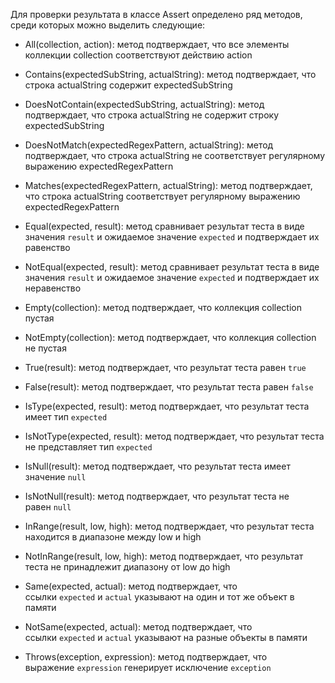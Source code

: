 Для проверки результата в классе Assert определено ряд методов, среди которых можно выделить следующие:

- All(collection, action): метод подтверждает, что все элементы коллекции collection соответствуют действию action
    
- Contains(expectedSubString, actualString): метод подтверждает, что строка actualString содержит expectedSubString
    
- DoesNotContain(expectedSubString, actualString): метод подтверждает, что строка actualString не содержит строку expectedSubString
    
- DoesNotMatch(expectedRegexPattern, actualString): метод подтверждает, что строка actualString не соответствует регулярному выражению expectedRegexPattern
    
- Matches(expectedRegexPattern, actualString): метод подтверждает, что строка actualString соответствует регулярному выражению expectedRegexPattern
    
- Equal(expected, result): метод сравнивает результат теста в виде значения `result` и ожидаемое значение `expected` и подтверждает их равенство
    
- NotEqual(expected, result): метод сравнивает результат теста в виде значения `result` и ожидаемое значение `expected` и подтверждает их неравенство
    
- Empty(collection): метод подтверждает, что коллекция collection пустая
    
- NotEmpty(collection): метод подтверждает, что коллекция collection не пустая
    
- True(result): метод подтверждает, что результат теста равен `true`
    
- False(result): метод подтверждает, что результат теста равен `false`
    
- IsType(expected, result): метод подтверждает, что результат теста имеет тип `expected`
    
- IsNotType(expected, result): метод подтверждает, что результат теста не представляет тип `expected`
    
- IsNull(result): метод подтверждает, что результат теста имеет значение `null`
    
- IsNotNull(result): метод подтверждает, что результат теста не равен `null`
    
- InRange(result, low, high): метод подтверждает, что результат теста находится в диапазоне между low и high
    
- NotInRange(result, low, high): метод подтверждает, что результат теста не принадлежит диапазону от low до high
    
- Same(expected, actual): метод подтверждает, что ссылки `expected` и `actual` указывают на один и тот же объект в памяти
    
- NotSame(expected, actual): метод подтверждает, что ссылки `expected` и `actual` указывают на разные объекты в памяти
    
- Throws(exception, expression): метод подтверждает, что выражение `expression` генерирует исключение `exception`